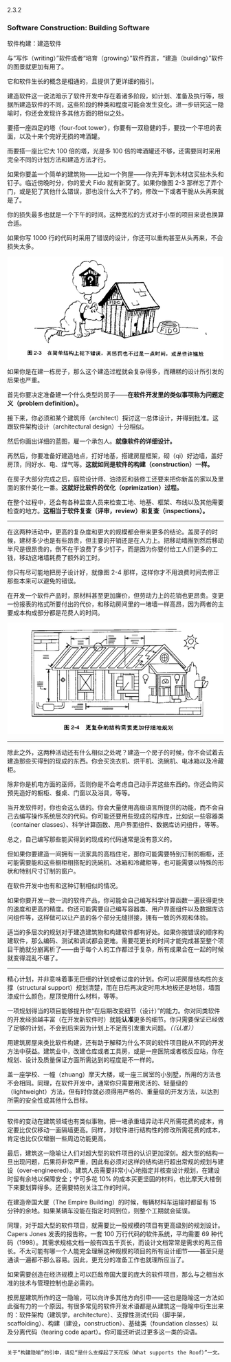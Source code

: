 2.3.2 

### Software Construction: Building Software

软件构建：建造软件

与“写作（writing）”软件或者“培育（growing）”软件而言，“建造（building）”软件的图景就更加有用了。

它和软件生长的概念是相通的，且提供了更详细的指引。

建造软件这一说法暗示了软件开发中存在着诸多阶段，如计划、准备及执行等，根据所建造软件的不同，这些阶段的种类和程度可能会发生变化。进一步研究这一隐喻时，你还会发现许多其他方面的相似之处。

要搭一座四足的塔（four-foot tower），你要有一双稳健的手，要找一个平坦的表面，以及十来个完好无损的啤酒罐。

而要搭一座比它大 100 倍的塔，光是多 100 倍的啤酒罐还不够，还需要同时采用完全不同的计划方法和建造方法才行。


如果你要盖一个简单的建筑物——比如一个狗屋——你先开车到木材店买些木头和钉子。临近傍晚时分，你的爱犬 Fido 就有新窝了。如果你像图 2-3 那样忘了弄个门，或是犯了其他什么错误，那也没什么大不了的，修改一下或者干脆从头再来就是了。

你的损失最多也就是一个下午的时间。这种宽松的方式对于小型的项目来说也换算合适。

如果你写 1000 行的代码时采用了错误的设计，你还可以重构甚至从头再来，不会损失太多。

![simple-architecture-mistake](./images/image-2-3.png)


如果你是在建一栋房子，那么这个建造过程就会复杂得多，而糟糕的设计所引发的后果也严重。

首先你要决定准备建一个什么类型的房子——**在软件开发里的类似事项称为问题定义（problem definition）。**


接下来，你必须和某个建筑师（architect）探讨这一总体设计，并得到批准。这跟软件架构设计（architectural design）十分相似。

然后你画出详细的蓝图，雇一个承包人。**就像软件的详细设计。**

再然后，你要准备好建造地点，打好地基，搭建房屋框架，砌（qi）好边墙，盖好房顶，同好水、电、煤气等。**这就如同是软件的构建（construction）一样。**

在房子大部分完成之后，庭院设计师、油漆匠和装修工还要来把你新盖的家以及里面的家什美化一番。**这就好比软件的优化（oprimization）过程。**

在整个过程中，还会有各种监查人员来检查工地、地基、框架、布线以及其他需要检查的地方。**这相当于软件复查（评审，review）和复查（inspections）。**


----

在这两种活动中，更高的复杂度和更大的规模都会带来更多的结论。盖房子的时候，建材多少也是有些昂贵，但主要的开销还是在人力上。把移动墙推到然后移动半尺是很昂贵的，倒不在于浪费了多少钉子，而是因为你要付给工人们更多的工钱，移动这堵墙耗费了额外的工时。

你只有尽可能地把房子设计好，就像图 2-4 那样，这样你才不用浪费时间去修正那些本来可以避免的错误。

在开发一个软件产品时，原材料甚至更加廉价，但劳动力上的花销也更昂贵。变更一份报表的格式所要付出的代价，和移动房间里的一堵墙一样高昂，因为两者的主要成本构成部分都是花费人的时间。

![Complex-architecture](./images/image-2-4-complex-architecture.png)


----

除此之外，这两种活动还有什么相似之处呢？建造一个房子的时候，你不会试着去建造那些买得到的现成的东西。你会买洗衣机、烘干机、洗碗机、电冰箱以及冷藏柜。

除非你是机电方面的巫师，否则你是不会考虑自己动手弄这些东西的。你还会购买预先造好的橱柜、餐桌、门窗以及浴具，等等。

当开发软件时，你也会这么做的。你会大量使用高级语言所提供的功能，而不会自己去编写操作系统层次的代码。你可能还要用些现成的程序库，比如说一些容器类（container classes）、科学计算函数、用户界面组件、数据库访问组件，等等。

总之，自己编写那些能买得到的现成的代码通常是没有意义的。


但如果你要建造一间拥有一流家具的高档住宅，那你可能需要特别订制的橱柜，还可能需要能和这些橱柜相搭配的洗碗机、冰箱和冷藏柜等，也可能需要以特殊的形状和特别尺寸订制的窗户。

在软件开发中也有和这种订制相似的情况。

如果你要开发一款一流的软件产品，你可能会自己编写科学计算函数一遍获得更快的速度和更高的精度。你还可能需要自己编写容器类、用户界面组件以及数据库访问组件等，这样做可以让产品的各个部分无缝拼接，拥有一致的外观和体验。


适当的多层次的规划对于建造建筑物和构建软件都有好处。如果你按错误的顺序构建软件，那么编码、测试和调试都会更难。需要花更长的时间才能完成甚至整个项目干脆就分崩离析了——由于每个人的工作都过于复杂，所有成果合在一起的时候就变得混乱不堪了。


----

精心计划，并非意味着事无巨细的计划或者过度的计划。你可以把房屋结构性的支撑（structural support）规划清楚，而在日后再决定时用木地板还是地毯，墙面漆成什么颜色，屋顶使用什么材料，等等。


一项规划得当的项目能够提升你“在后期改变细节（设计）”的能力。你对同类软件的开发经验越丰富（在开发新软件时）就能**认准**更多的细节。你只需要保证已经做了足够的计划，不会到后来因为计划上不足而引发重大问题。*（（认准））*



用建筑房屋来类比软件构建，还有助于解释为什么不同的软件项目能从不同的开发方法中获益。建筑业中，改建仓库或者工具房，或是一座医院或者核反应站，你在规划、设计及质量保证方面所需达到的程度是不一样的。

盖一座学校、一幢（zhuang）摩天大楼，或一座三居室的小别墅，所用的方法也不会相同。同理，在软件开发中，通常你只需要用灵活的、轻量级的（lightweight）方法，但有时你就必须得用严格的、重量级的开发方法，以达到所需的安全性或其他什么目标。


----

软件的变动在建筑领域也有类似事物。把一堵承重墙异动半尺所需花费的成本，肯定要比仅仅移动一面隔墙更高。同样，对软件进行结构性的修改所需花费的成本，肯定也比仅仅增删一些周边功能更高。


最后，建筑这一隐喻让人们对超大型的软件项目的认识更加深刻。超大型的结构一旦出现问题，后果将非常严重，因此有必须对这样的结构进行超出常规的规划与建设（over-engineered）。建筑人员需要非常小心地指定并核查设计规划，在建设时留有余地以保障安全；宁可多花 10% 的成本买更坚固的材料，也比摩天大楼倒下来要划算得多。还需要特别关注工作的时间。


在建造帝国大厦（The Empire Building）的时候，每辆材料车运输时都留有 15 分钟的余地。如果某辆车没能在指定时间到位，则整个工期就会延误。


同理，对于超大型的软件项目，就需要比一般规模的项目有更高级别的规划设计。Capers Jones 发表的报告称，一套 100 万行代码的软件系统，平均需要 69 种代码（1998）。其需求规格文档一般有四五千页长，而设计文档常常是需求的两三倍长。不太可能有哪一个人能完全理解这种规模的项目的所有设计细节——甚至只是通读一遍都不那么容易。因此，更充分的准备工作也就理所应当了。


如果需要创造在经济规模上可以匹敌帝国大厦的庞大的软件项目，那么与之相当水准的技术与管理控制也是必需的。


按房屋建筑所作的这一隐喻，可以向许多其他方向引申——这也是隐喻这一方法如此强有力的一个原因。有很多常见的软件开发术语都是从建筑这一隐喻中衍生出来的：软件架构（建筑学，architecture）、支撑性测试代码（脚手架，scaffolding）、构建（建设，construction）、基础类（foundation classes）以及分离代码（tearing code apart）。你可能还听说过更多这一类的词语。

----

```
关于“构建隐喻”的引申，请见“是什么支撑起了天花板（What supports the Roof）”一文。

```
















